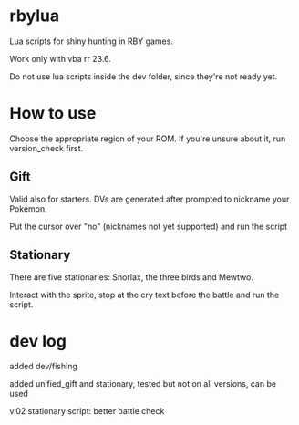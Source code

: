 # rbylua
Lua scripts for shiny hunting in RBY games.

Work only with vba rr 23.6.

Do not use lua scripts inside the dev folder, since they're not ready yet.
# How to use
Choose the appropriate region of your ROM. If you're unsure about it, run version_check first.
## Gift ##
Valid also for starters. DVs are generated after prompted to nickname your Pokémon.

Put the cursor over "no" (nicknames not yet supported) and run the script
## Stationary ##
There are five stationaries: Snorlax, the three birds and Mewtwo.

Interact with the sprite, stop at the cry text before the battle and run the script.
# dev log
added dev/fishing

added unified_gift and stationary, tested but not on all versions, can be used

v.02 stationary script: better battle check 

